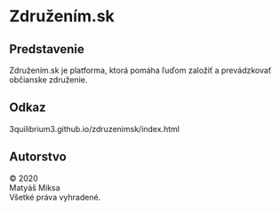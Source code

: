# Združením.sk

## Predstavenie
Združením.sk je platforma, ktorá pomáha ľuďom založiť a prevádzkovať občianske združenie.

## Odkaz
3quilibrium3.github.io/zdruzenimsk/index.html

## Autorstvo
© 2020<br>
Matyáš Miksa<br>
Všetké práva vyhradené.
